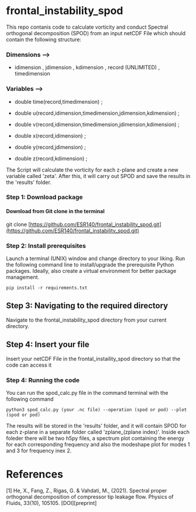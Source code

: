 # frontal_instability_spod

This repo contanis code to calculate vorticity and conduct Spectral orthogonal decomposition (SPOD) from an input netCDF File which should contain the following structure:

### Dimensions -->

- idimension , jdimension , kdimension , record (UNLIMITED) , timedimension

### Variables -->

- double time(record,timedimension) ;
      
- double u(record,idimension,timedimension,jdimension,kdimension) ;
      
- double v(record,idimension,timedimension,jdimension,kdimension) ;
      
- double x(record,idimension) ;

- double y(record,jdimension) ;
      
- double z(record,kdimension) ;


The Script will calculate the vorticity for each z-plane and create a new variable called 'zeta'. After this, it will carry out SPOD and save the results in the 'results' folder.

### Step 1: Download package
#### Download from Git clone in the terminal

git clone [https://github.com/ESR140/frontal_instability_spod.git](https://github.com/ESR140/frontal_instability_spod.git)

### Step 2: Install prerequisites
Launch a terminal (UNIX) window and change directory to your liking. Run the following command line to install/upgrade the prerequisite Python packages. Ideally, also create a virtual environment for better package management.

```
pip install -r requirements.txt
```

## Step 3: Navigating to the required directory

Navigate to the frontal_instability_spod directory from your current directory.

## Step 4: Insert your file 

Insert your netCDF File in the frontal_instaility_spod directory so that the code can access it

### Step 4: Running the code
You can run the spod_calc.py file in the command terminal with the following command

```
python3 spod_calc.py (your .nc file) --operation (spod or pod) --plot (spod or pod)
```

The results will be stored in the 'results' folder, and it will contain SPOD for each z-plane in a separate folder called 'zplane_(zplane index)'. Inside each foleder there will be two h5py files, a spectrum plot containing the energy for each corresponding frequency and also the modeshape plot for modes 1 and 3 for frequency inex 2.




# References

[1] He, X., Fang, Z., Rigas, G. & Vahdati, M., (2021). Spectral proper orthogonal decomposition of compressor tip leakage flow. Physics of Fluids, 33(10), 105105. [DOI][preprint]
